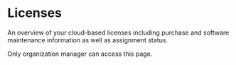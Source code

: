 # Licenses

An overview of your cloud-based licenses including purchase and software maintenance information as well as assignment status.

Only organization manager can access this page.
